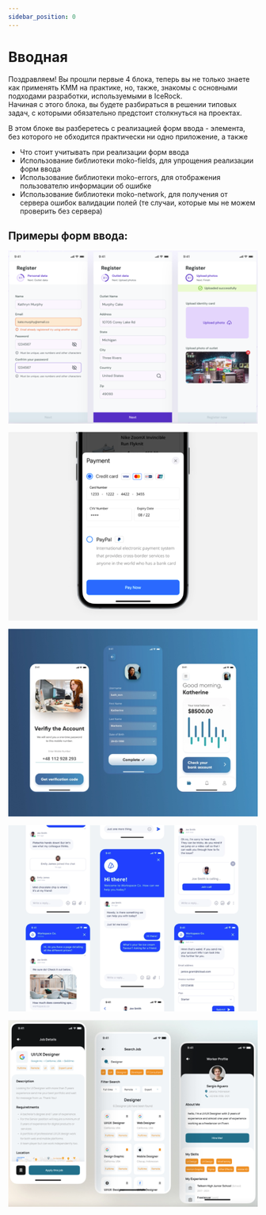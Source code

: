 ```yaml
---
sidebar_position: 0
---
```


# Вводная

Поздравляем! Вы прошли первые 4 блока, теперь вы не только знаете как применять KMM на практике, но, также, знакомы с основными подходами разработки, используемыми в IceRock.  
Начиная с этого блока, вы будете разбираться в решении типовых задач, с которыми обязательно предстоит столкнуться на проектах.  

В этом блоке вы разберетесь с реализацией форм ввода - элемента, без которого не обходится практически ни одно приложение, а также 
- Что стоит учитывать при реализации форм ввода
- Использование библиотеки moko-fields, для упрощения реализации форм ввода
- Использование библиотеки moko-errors, для отображения пользователю информации об ошибке
- Использование библиотеки moko-network, для получения от сервера ошибок валидации полей (те случаи, которые мы не можем проверить без сервера)

## Примеры форм ввода:
![img.png](media/register.png)

![img.png](media/payment.png)  

![img.png](media/finance.png)

![img.png](media/chat.png)

![img.png](media/find-job.png)
